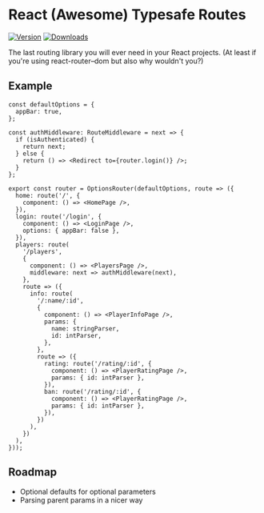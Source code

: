 # React (Awesome) Typesafe Routes

[![Version](https://img.shields.io/npm/v/react-typesafe-routes.svg)](https://www.npmjs.com/package/react-typesafe-routes)
[![Downloads](https://img.shields.io/npm/dt/react-typesafe-routes.svg)](https://www.npmjs.com/package/react-typesafe-routes)

The last routing library you will ever need in your React projects. (At least if you're using react-router–dom but also why wouldn't you?)

## Example

```tsx
const defaultOptions = {
  appBar: true,
};

const authMiddleware: RouteMiddleware = next => {
  if (isAuthenticated) {
    return next;
  } else {
    return () => <Redirect to={router.login()} />;
  }
};

export const router = OptionsRouter(defaultOptions, route => ({
  home: route('/', {
    component: () => <HomePage />,
  }),
  login: route('/login', {
    component: () => <LoginPage />,
    options: { appBar: false },
  }),
  players: route(
    '/players',
    {
      component: () => <PlayersPage />,
      middleware: next => authMiddleware(next),
    },
    route => ({
      info: route(
        '/:name/:id',
        {
          component: () => <PlayerInfoPage />,
          params: {
            name: stringParser,
            id: intParser,
          },
        },
        route => ({
          rating: route('/rating/:id', {
            component: () => <PlayerRatingPage />,
            params: { id: intParser },
          }),
          ban: route('/rating/:id', {
            component: () => <PlayerRatingPage />,
            params: { id: intParser },
          }),
        })
      ),
    })
  ),
}));
```

## Roadmap

- Optional defaults for optional parameters
- Parsing parent params in a nicer way
